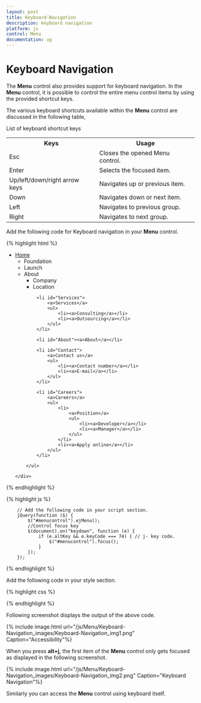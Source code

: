 ```yaml
---
layout: post
title: Keyboard-Navigation
description: keyboard navigation
platform: js
control: Menu
documentation: ug
---
```


# Keyboard Navigation

The **Menu** control also provides support for keyboard navigation. In the **Menu** control, it is possible to control the entire menu control items by using the provided shortcut keys. 

The various keyboard shortcuts available within the **Menu** control are discussed in the following table, 

List of keyboard shortcut keys

<table>
<tr>
<th>Keys</th><th>Usage</th></tr>
<tr>
<td>
Esc</td><td>
Closes the opened Menu control.</td></tr>
<tr>
<td>
Enter</td><td>
Selects the focused item.</td></tr>
<tr>
<td>
Up/left/down/right arrow keys</td><td>
Navigates up or previous item.</td></tr>
<tr>
<td>
Down</td><td>
Navigates down or next item.</td></tr>
<tr>
<td>
Left</td><td>
Navigates to previous group.</td></tr>
<tr>
<td>
Right</td><td>
Navigates to next group.</td></tr>
</table>


Add the following code for Keyboard navigation in your **Menu** control.

{% highlight html %}


<div>
    <div>
        <ul id="menucontrol">
            <li id="home">
                <a href="#">Home</a>
                <ul>
                    <li><a>Foundation</a></li>
                    <li><a>Launch</a></li>
                    <li>
                        <a>About</a>
                        <ul>
                            <li><a>Company</a></li>
                            <li><a>Location</a></li>
                        </ul>
                    </li>
                </ul>
            </li>

            <li id="Services">
                <a>Services</a>
                <ul>
                    <li><a>Consulting</a></li>
                    <li><a>Outsourcing</a></li>
                </ul>
            </li>

            <li id="About"><a>About</a></li>

            <li id="Contact">
                <a>Contact us</a>
                <ul>
                    <li><a>Contact number</a></li>
                    <li><a>E-mail</a></li>
                </ul>
            </li>

            <li id="Careers">
                <a>Careers</a>
                <ul>
                    <li>
                        <a>Position</a>
                        <ul>
                            <li><a>Developer</a></li>
                            <li><a>Manager</a></li>
                        </ul>
                    </li>
                    <li><a>Apply online</a></li>
                </ul>
            </li>

        </ul>

    </div>

</div>

{% endhighlight %}

{% highlight js %}


        // Add the following code in your script section.
        jQuery(function ($) {
            $("#menucontrol").ejMenu();
            //Control focus key
            $(document).on("keydown", function (e) {
                if (e.altKey && e.keyCode === 74) { // j- key code.
                    $("#menucontrol").focus();
                }
            });
        });


{% endhighlight %}

Add the following code in your style section.

{% highlight css %}


<style type="text/css">
    #keyboard {
        margin-left: 50px;
    }
</style>


{% endhighlight %}

Following screenshot displays the output of the above code. 

{% include image.html url="/js/Menu/Keyboard-Navigation_images/Keyboard-Navigation_img1.png" Caption="Accessibility"%}


When you press **alt+j,** the first item of the **Menu** control only gets focused as displayed in the following screenshot.

{% include image.html url="/js/Menu/Keyboard-Navigation_images/Keyboard-Navigation_img2.png" Caption="Keyboard Navigation"%}


Similarly you can access the **Menu** control using keyboard itself.

